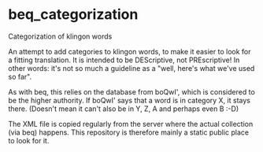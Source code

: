 # beq_categorization
Categorization of klingon words

An attempt to add categories to klingon words, to make it easier to look for a fitting translation.
It is intended to be DEScriptive, not PREscriptive! In other words: it's not so much a guideline as a "well, here's what we've used so far".

As with beq, this relies on the database from boQwI', which is considered to be the higher authority. If boQwI' says that a word is in category X, it stays there.
(Doesn't mean it can't also be in Y, Z, A and perhaps even B :-D)

The XML file is copied regularly from the server where the actual collection (via beq) happens. This repository is therefore mainly a static public place to look for it.
